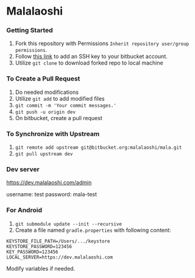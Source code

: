 # Malalaoshi

### Getting Started

1. Fork this repository with Permissions `Inherit repository user/group permissions`.
2. Follow [this link](https://confluence.atlassian.com/bitbucket/add-an-ssh-key-to-an-account-302811853.html) to add an SSH key to your bitbucket account.
3. Utilize `git clone` to download forked repo to local machine

### To Create a Pull Request

1. Do needed modifications
2. Utilize `git add` to add modified files
3. `git commit -m 'Your commit messages.'`
4. `git push -u origin dev`
5. On bitbucket, create a pull request

### To Synchronize with Upstream

1. `git remote add upstream git@bitbucket.org:malalaoshi/mala.git`
2. `git pull upstream dev`

### Dev server


<https://dev.malalaoshi.com/admin>

username: test
password: mala-test

### For Android

1. `git submodule update --init --recursive`
2. Create a file named `gradle.properties` with following content:

```
KEYSTORE_FILE_PATH=/Users/.../keystore
KEYSTORE_PASSWORD=123456
KEY_PASSWORD=123456
LOCAL_SERVER=https://dev.malalaoshi.com
```

Modify variables if needed.
